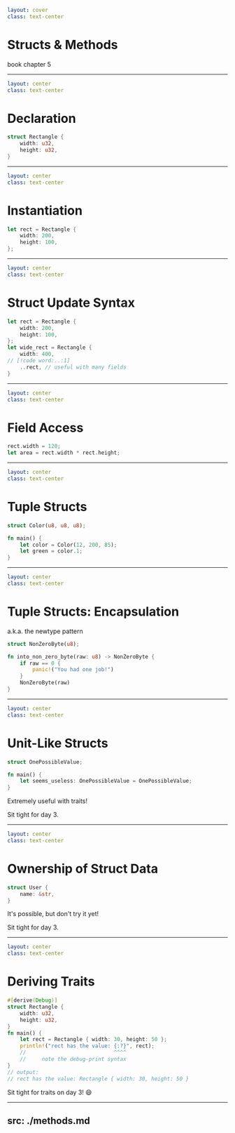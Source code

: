 ```yaml
layout: cover
class: text-center
```

# Structs & Methods

book chapter 5

<Nr />

---

```yaml
layout: center
class: text-center
```

# Declaration

```rust
struct Rectangle {
    width: u32,
    height: u32,
}
```

<Nr />

---

```yaml
layout: center
class: text-center
```

# Instantiation

```rust
let rect = Rectangle {
    width: 200,
    height: 100,
};
```

<Nr />

---

```yaml
layout: center
class: text-center
```

# Struct Update Syntax

```rust {5-8}
let rect = Rectangle {
    width: 200,
    height: 100,
};
let wide_rect = Rectangle {
    width: 400,
// [!code word:..:1]
    ..rect, // useful with many fields
}
```

<Nr />

---

```yaml
layout: center
class: text-center
```

# Field Access

```rust
rect.width = 120;
let area = rect.width * rect.height;
```

<Nr />

---

```yaml
layout: center
class: text-center
```

# Tuple Structs

```rust
struct Color(u8, u8, u8);

fn main() {
    let color = Color(12, 200, 85);
    let green = color.1;
}
```

<Nr />

---

```yaml
layout: center
class: text-center
```

# Tuple Structs: Encapsulation

a.k.a. the newtype pattern

```rust
struct NonZeroByte(u8);

fn into_non_zero_byte(raw: u8) -> NonZeroByte {
    if raw == 0 {
        panic!("You had one job!")
    }
    NonZeroByte(raw)
}
```

<Nr />

---

```yaml
layout: center
class: text-center
```

# Unit-Like Structs

```rust
struct OnePossibleValue;

fn main() {
    let seems_useless: OnePossibleValue = OnePossibleValue;
}
```

Extremely useful with traits!

Sit tight for day 3.

<Nr />

---

```yaml
layout: center
class: text-center
```

# Ownership of Struct Data

```rust
struct User {
    name: &str,
}
```

It's possible, but don't try it yet!

Sit tight for day 3.

<div
    style="background-color: red"
    class="h-0.8 rounded absolute top-66 left-108 w-10"
></div>

<Nr />

---

```yaml
layout: center
class: text-center
```

# Deriving Traits

```rust {1,2,8-10}
#[derive(Debug)]
struct Rectangle {
    width: u32,
    height: u32,
}
fn main() {
    let rect = Rectangle { width: 30, height: 50 };
    println!("rect has the value: {:?}", rect);
    //                            ^^^^
    //     note the debug-print syntax
}
// output:
// rect has the value: Rectangle { width: 30, height: 50 }
```

Sit tight for traits on day 3! 😄

<Nr />

---
src: ./methods.md
---

